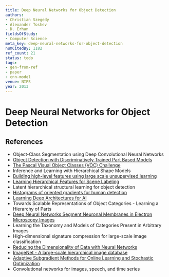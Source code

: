 ```yaml
---
title: Deep Neural Networks for Object Detection
authors:
- Christian Szegedy
- Alexander Toshev
- D. Erhan
fieldsOfStudy:
- Computer Science
meta_key: deep-neural-networks-for-object-detection
numCitedBy: 1182
ref_count: 21
status: todo
tags:
- gen-from-ref
- paper
- cnn-model
venue: NIPS
year: 2013
---
```


# Deep Neural Networks for Object Detection

## References

- Object-Class Segmentation using Deep Convolutional Neural Networks
- [Object Detection with Discriminatively Trained Part Based Models](./object-detection-with-discriminatively-trained-part-based-models.md)
- [The Pascal Visual Object Classes (VOC) Challenge](./the-pascal-visual-object-classes-voc-challenge.md)
- Inference and Learning with Hierarchical Shape Models
- [Building high-level features using large scale unsupervised learning](./building-high-level-features-using-large-scale-unsupervised-learning.md)
- [Learning Hierarchical Features for Scene Labeling](./learning-hierarchical-features-for-scene-labeling.md)
- Latent hierarchical structural learning for object detection
- [Histograms of oriented gradients for human detection](./histograms-of-oriented-gradients-for-human-detection.md)
- [Learning Deep Architectures for AI](./learning-deep-architectures-for-ai.md)
- Towards Scalable Representations of Object Categories - Learning a Hierarchy of Parts
- [Deep Neural Networks Segment Neuronal Membranes in Electron Microscopy Images](./deep-neural-networks-segment-neuronal-membranes-in-electron-microscopy-images.md)
- Learning the Taxonomy and Models of Categories Present in Arbitrary Images
- High-dimensional signature compression for large-scale image classification
- [Reducing the Dimensionality of Data with Neural Networks](./reducing-the-dimensionality-of-data-with-neural-networks.md)
- [ImageNet - A large-scale hierarchical image database](./imagenet-a-large-scale-hierarchical-image-database.md)
- [Adaptive Subgradient Methods for Online Learning and Stochastic Optimization](./adaptive-subgradient-methods-for-online-learning-and-stochastic-optimization.md)
- Convolutional networks for images, speech, and time series
